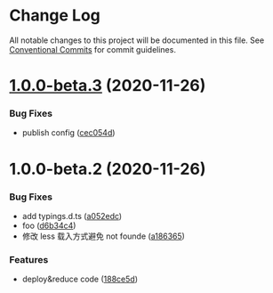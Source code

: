 # Change Log

All notable changes to this project will be documented in this file. See [Conventional Commits](https://conventionalcommits.org) for commit guidelines.

# [1.0.0-beta.3](https://github.com/lgoweb/pro-components/compare/@lekp/pro-foo@1.0.0-beta.2...@lekp/pro-foo@1.0.0-beta.3) (2020-11-26)

### Bug Fixes

- publish config ([cec054d](https://github.com/lgoweb/pro-components/commit/cec054d5f98673020f7d6aa94b616361d25b44d0))

# 1.0.0-beta.2 (2020-11-26)

### Bug Fixes

- add typings.d.ts ([a052edc](https://github.com/lgoweb/pro-components/commit/a052edc27ba3c917230ec2f5201644a4cd65dcd6))
- foo ([d6b34c4](https://github.com/lgoweb/pro-components/commit/d6b34c45259237c9d27b48c2b97404328e7665f0))
- 修改 less 载入方式避免 not founde ([a186365](https://github.com/lgoweb/pro-components/commit/a186365e0cdef1e0d65fa499f2dd47b6e13a2ab4))

### Features

- deploy&reduce code ([188ce5d](https://github.com/lgoweb/pro-components/commit/188ce5d792b7510c3b2cda3821f0259b094e2e9f))
